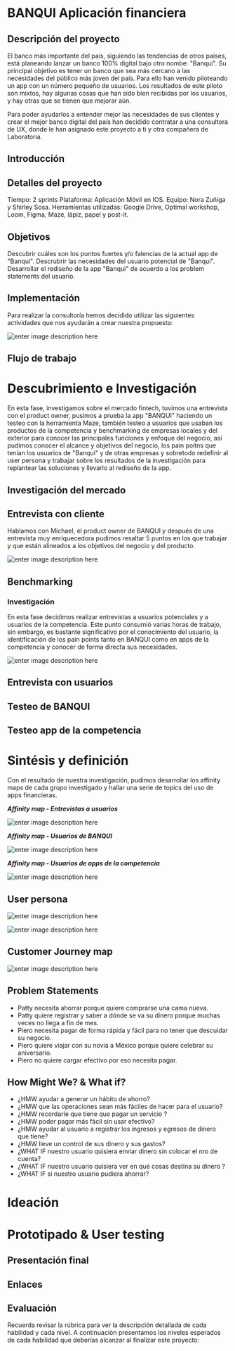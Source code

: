 # BANQUI Aplicación financiera

## Descripción del proyecto

El banco más importante del país, siguiendo las tendencias de otros países, está
planeando lanzar un banco 100% digital bajo otro nombe: "Banqui". Su principal
objetivo es tener un banco que sea más cercano a las necesidades del público más
joven del país. Para ello han venido piloteando un app con un número pequeño de
usuarios. Los resultados de este piloto son mixtos, hay algunas cosas que han
sido bien recibidas por los usuarios, y hay otras que se tienen que mejorar aún.

Para poder ayudarlos a entender mejor las necesidades de sus clientes y crear
el mejor banco digital del país han decidido contratar a una consultora de UX,
donde le han asignado este proyecto a ti y otra compañera de Laboratoria.

## Introducción




## Detalles del proyecto

Tiempo: 2 sprints
Plataforma: Aplicación Móvil en IOS.
Equipo: Nora Zuñiga y Shirley Sosa.
Herramientas utilizadas: Google Drive, Optimal workshop, Loom, Figma, Maze, lápiz, papel y post-it.


## Objetivos 

Descubrir cuáles son los puntos fuertes y/o falencias de la actual app de "Banqui".
Descrubrir las necesidades del usuario potencial de "Banqui".
Desarrollar el rediseño de la app "Banqui" de acuerdo a los problem statements del usuario.

## Implementación

Para realizar la consultoría hemos decidido utilizar las siguientes actividades que nos ayudarán a crear nuestra propuesta:

![enter image description here](https://lh3.googleusercontent.com/Vrb-CXIqZUsjQ09QD492rjFVMva0qvQzYsnfISzEnLxDqJtx1lLDPaXj4OpzY6Bqj-rBZ0eljJXM)


## Flujo de trabajo


# Descubrimiento e Investigación

En esta fase, investigamos sobre el mercado fintech, tuvimos una entrevista con el product owner, pusimos a prueba la app "BANQUI" haciendo un testeo con la herramienta Maze, también testeo a usuarios que usaban los productos de la competencia y benchmarking de empresas locales y del exterior para conocer las principales funciones y enfoque del negocio,  así pudimos conocer el alcance y objetivos del negocio, los pain poitns que tenían los usuarios de "Banqui" y de otras empresas y sobretodo redefinir al user persona y trabajar sobre los resultados de la investigación para replantear las soluciones y llevarlo al rediseño de la app.


## Investigación del mercado

## Entrevista con cliente 

Hablamos con Michael, el product owner de BANQUI y después de una entrevista muy enriquecedora pudimos resaltar 5 puntos en los que trabajar y que están alineados a los objetivos del negocio y del producto.


![enter image description here](https://lh3.googleusercontent.com/WKskfsR6tOBeLEW0ewmssT2IkxeQyGCeVROrRXVssWUX9GNoN4bgpTWF7vNYU5RM7fRr86zi8K74) 




## Benchmarking




### Investigación





En esta fase decidimos realizar entrevistas a usuarios potenciales y a usuarios de la competencia. Este punto consumió varias horas de trabajo, sin embargo, es bastante significativo por el conocimiento del usuario, la identificación de los pain points tanto en BANQUI como en apps de la competencia y conocer de forma directa sus necesidades.

![enter image description here](https://lh3.googleusercontent.com/BAVC2be9WIZAVv8GImSBYJIxXGH_6P1E-6SktMtuUncwQ_TbXz2aBzrt-c_AYVPgG9i_V63udm3y)


## Entrevista con usuarios




## Testeo de BANQUI




## Testeo app de la competencia 





# Sintésis y definición

Con el resultado de nuestra investigación, pudimos desarrollar los affinity maps de cada grupo investigado y hallar una serie de topics 
del uso de apps financieras.

***Affinity map - Entrevistas a usuarios*** 

![enter image description here](https://lh3.googleusercontent.com/PzuC7dOOEeLSbWquX9l0Xe6JVF5ile1Br4A1HVNGzDkWJhZJAs5NyNZaxhI_-8Q7MTn_otQOlk2g)

***Affinity map - Usuarios de BANQUI*** 

![enter image description here](https://lh3.googleusercontent.com/u1j0kSU_Do3TZvO5MV_CzFBkpmxAwMGbiBHC0M9HWwcoZ3lbjKD_-9Zwb2VMbsBLnUdD-53pcBKl)

***Affinity map - Usuarios de apps de la competencia*** 

![enter image description here](https://lh3.googleusercontent.com/pgtharMqlul7HzMfxrbJ5M9-K7vk0wTlhWD1R5IVpO7jjVe9g_Gq3GoQja14JHVexrqEMpT5qhIt)


## User persona

![enter image description here](https://lh3.googleusercontent.com/iwN6Iyu5MpPbcXhmIJZlZYIeJGxqcVitrhSMPxEsfW-TIttdfqW8coqdCDJrPAAsqGk5QEQpCg7P)

![enter image description here](https://lh3.googleusercontent.com/YKv6YnVQYqnp0cUgKJ3kCoj-q5xgLUGNj5ihWDqGUerB6ioqiXpegZjc5Q7bLAaYQXZ8JhrWBAAT)

## Customer Journey map 

![enter image description here](https://lh3.googleusercontent.com/ezawAk1WuRojV-ovZIKFWXZoBr8AeLoHEuDv7_X0te9u_7xgw3Hk2Xw6h3dKNOBkbsM-50ldNR9I)
 
## Problem Statements

 - Patty necesita ahorrar porque quiere comprarse una cama nueva.
 - Patty quiere registrar y saber a dónde se va su dinero porque muchas veces no llega a fin de mes.
 - Piero necesita pagar de forma rápida y fácil para no tener que descuidar su negocio.
 - Piero quiere viajar con su novia a México porque quiere celebrar su aniversario.
 - Piero no quiere cargar efectivo por eso necesita pagar.



## How Might We? & What if?


 - ¿HMW ayudar a generar un hábito de ahorro?
 - ¿HMW que las operaciones sean más fáciles de hacer para el usuario?
 - ¿HMW recordarle que tiene que pagar un servicio ?
 - ¿HMW poder pagar más fácil sin usar efectivo?
 - ¿HMW ayudar al usuario a registrar los ingresos y egresos de dinero que tiene?
 - ¿HMW lleve un control de sus dinero y sus gastos?
 - ¿WHAT IF nuestro usuario quisiera enviar dinero sin colocar el nro de cuenta?
 - ¿WHAT IF nuestro usuario quisiera ver en qué cosas destina su dinero ?
 - ¿WHAT IF si nuestro usuario pudiera ahorrar?


# Ideación



# Prototipado & User testing




## Presentación final



## Enlaces 


## Evaluación

Recuerda revisar la rúbrica para ver la descripción detallada de cada habilidad
y cada nivel. A continuación presentamos los niveles esperados de cada habilidad
que deberías alcanzar al finalizar este proyecto:


